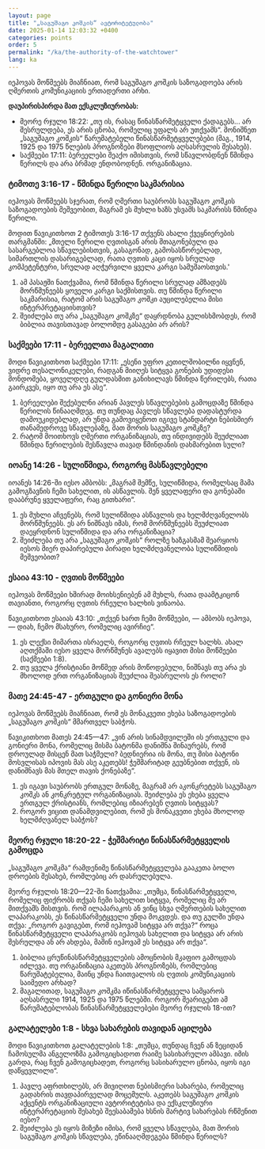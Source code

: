 ```yaml
---
layout: page
title: "„საგუშაგო კოშკის“ ავტორიტეტულობა"
date: 2025-01-14 12:03:32 +0400
categories: points
order: 5
permalink: "/ka/the-authority-of-the-watchtower"
lang: ka
---
```


იეჰოვას მოწმეებს მიაჩნიათ, რომ საგუშაგო კოშკის საზოგადოება არის ღმერთის კომუნიკაციის ერთადერთი არხი.

**დაუპირისპირდა მათ ექსკლუზიურობას:**

- მეორე რჯული 18:22: „თუ ის, რასაც წინასწარმეტყველი ქადაგებს... არ შესრულდება, ეს არის ცნობა, რომელიც უფალს არ უთქვამს“.
  მონიშნეთ „საგუშაგო კოშკის“ წარუმატებელი წინასწარმეტყველებები (მაგ., 1914, 1925 და 1975 წლების პროგნოზები მსოფლიოს
  აღსასრულის შესახებ).
- საქმეები 17:11: ბერეელები შეაქო იმისთვის, რომ სწავლობდნენ წმინდა წერილს და არა ბრმად ენდობოდნენ.
  ორგანიზაცია.

<!--more-->

### ტიმოთე 3:16-17 - წმინდა წერილი საკმარისია

იეჰოვას მოწმეებს სჯერათ, რომ ღმერთი საუბრობს საგუშაგო კოშკის საზოგადოების მეშვეობით, მაგრამ ეს მუხლი ხაზს უსვამს
საკმარისს
წმინდა წერილი.

მოდით წავიკითხოთ 2 ტიმოთეს 3:16-17 თქვენს ახალი ქვეყნიერების თარგმანში: „მთელი წერილი ღვთისგან არის შთაგონებული და
სასარგებლოა
სწავლებისთვის, გასაგონად, გამოსასწორებლად, სიმართლის დასარიგებლად, რათა ღვთის კაცი იყოს
სრულად კომპეტენტური, სრულად აღჭურვილი ყველა კარგი სამუშაოსთვის.'

1. ამ პასაჟში ნათქვამია, რომ წმინდა წერილი სრულად ამზადებს მორწმუნეებს ყოველი კარგი საქმისთვის. თუ წმინდა წერილი
   საკმარისია, რატომ არის
   საგუშაგო კოშკი აუცილებელია მისი ინტერპრეტაციისთვის?
2. შეიძლება თუ არა „საგუშაგო კოშკზე“ დაყრდნობა გულისხმობდეს, რომ ბიბლია თავისთავად ბოლომდე გასაგები არ არის?

### საქმეები 17:11 - ბერეელთა მაგალითი

მოდი წავიკითხოთ საქმეები 17:11: „ესენი უფრო კეთილშობილნი იყვნენ, ვიდრე თესალონიკელები, რადგან მიიღეს სიტყვა
გონების უდიდესი მონდომება, ყოველდღე გულდასმით განიხილავს წმინდა წერილებს, რათა გაირკვეს, იყო თუ არა ეს ასე“.

1. ბერეელები შექებულნი არიან პავლეს სწავლებების გამოცდაზე წმინდა წერილის წინააღმდეგ. თუ თუნდაც პავლეს სწავლება
   დადასტურდა
   დამოუკიდებლად, არ უნდა გამოვიყენოთ იგივე სტანდარტი ნებისმიერ თანამედროვე სწავლებაზე, მათ შორის საგუშაგო კოშკზე?
2. რატომ მოითხოვს ღმერთი ორგანიზაციას, თუ ინდივიდებს შეუძლიათ წმინდა წერილების შესწავლა თავად წმინდანის დახმარებით
   სული?

### იოანე 14:26 - სულიწმიდა, როგორც მასწავლებელი

იოანეს 14:26-ში იესო ამბობს: „მაგრამ შემწე, სულიწმიდა, რომელსაც მამა გამოგზავნის ჩემი სახელით, ის ასწავლის.
შენ ყველაფერი და გონებაში დააბრუნე ყველაფერი, რაც გითხარი“.

1. ეს მუხლი აჩვენებს, რომ სულიწმიდა ასწავლის და ხელმძღვანელობს მორწმუნეებს. ეს არ ნიშნავს იმას, რომ მორწმუნეებს შეუძლიათ
   დაეყრდნონ
   სულიწმიდა და არა ორგანიზაცია?
2. შეიძლება თუ არა „საგუშაგო კოშკის“ როლზე ხაზგასმამ შეარყიოს იესოს მიერ დაპირებული პირადი ხელმძღვანელობა სულიწმიდის
   მეშვეობით?

### ესაია 43:10 - ღვთის მოწმეები

იეჰოვას მოწმეები ხშირად მოიხსენიებენ ამ მუხლს, რათა დაამტკიცონ თავიანთი, როგორც ღვთის რჩეული ხალხის ვინაობა.

წავიკითხოთ ესაიას 43:10: „თქვენ ხართ ჩემი მოწმეები, — ამბობს იეჰოვა, — დიახ, ჩემო მსახურო, რომელიც ავირჩიე“.

1. ეს ლექსი მიმართა ისრაელს, როგორც ღვთის რჩეულ ხალხს. ახალ აღთქმაში იესო ყველა მორწმუნეს ავალებს
   იყავით მისი მოწმეები (საქმეები 1:8).
2. თუ ყველა ქრისტიანი მოწმედ არის მოწოდებული, ნიშნავს თუ არა ეს მხოლოდ ერთ ორგანიზაციას შეუძლია შეასრულოს ეს როლი?

### მათე 24:45-47 - ერთგული და გონიერი მონა

იეჰოვას მოწმეებს მიაჩნიათ, რომ ეს მონაკვეთი ეხება საზოგადოების „საგუშაგო კოშკის“ მმართველ საბჭოს.

წავიკითხოთ მათეს 24:45—47: „ვინ არის სინამდვილეში ის ერთგული და გონიერი მონა, რომელიც მისმა ბატონმა დანიშნა
შინაურებს, რომ დროულად მისცენ მათ საჭმელი? ბედნიერია ის მონა, თუ მისი ბატონი მოსვლისას იპოვის მას ასე აკეთებს!
ჭეშმარიტად გეუბნებით თქვენ, ის დანიშნავს მას მთელ თავის ქონებაზე“.

1. ეს იგავი საუბრობს ერთგულ მონაზე, მაგრამ არ აკონკრეტებს საგუშაგო კოშკს ან კონკრეტულ ორგანიზაციას. შეიძლება ეს
   ეხება ყველა ერთგულ ქრისტიანს, რომლებიც იზიარებენ ღვთის სიტყვას?
2. როგორ ვიცით დანამდვილებით, რომ ეს მონაკვეთი ეხება მხოლოდ ხელმძღვანელ საბჭოს?

### მეორე რჯული 18:20-22 - ჭეშმარიტი წინასწარმეტყველის გამოცდა

„საგუშაგო კოშკმა“ რამდენიმე წინასწარმეტყველება გააკეთა ბოლო დროების შესახებ, რომლებიც არ დასრულებულა.

მეორე რჯულის 18:20—22-ში ნათქვამია: „თუმცა, წინასწარმეტყველი, რომელიც ფიქრობს თქვას ჩემი სახელით სიტყვა, რომელიც მე არ
მითქვამს მისთვის.
რომ ილაპარაკოს ან ვინც სხვა ღმერთების სახელით ლაპარაკობს, ეს წინასწარმეტყველი უნდა მოკვდეს. და თუ გულში უნდა თქვა:
„როგორ
გავიგებთ, რომ იეჰოვამ სიტყვა არ თქვა?“ როცა წინასწარმეტყველი ლაპარაკობს იეჰოვას სახელით და სიტყვა არ არის
შესრულდა ან არ ახდება, მაშინ იეჰოვამ ეს სიტყვა არ თქვა“.

1. ბიბლია ცრუწინასწარმეტყველების ამოცნობის მკაფიო გამოცდას იძლევა. თუ ორგანიზაცია აკეთებს პროგნოზებს, რომლებიც
   წარუმატებელია,
   მაინც უნდა ჩაითვალოს ის ღვთის კომუნიკაციის საიმედო არხად?
2. მაგალითად, საგუშაგო კოშკმა იწინასწარმეტყველა სამყაროს აღსასრული 1914, 1925 და 1975 წლებში. როგორ შეარიგებთ ამ
   წარუმატებლობას
   წინასწარმეტყველებები მეორე რჯულის 18-ით?

### გალატელები 1:8 - სხვა სახარების თავიდან აცილება

მოდი წავიკითხოთ გალატელების 1:8: „თუმცა, თუნდაც ჩვენ ან ზეციდან ჩამოსულმა ანგელოზმა გამოგიცხადოთ რაიმე სასიხარულო
ამბავი.
იმის გარდა, რაც ჩვენ გამოგიცხადეთ, როგორც სასიხარულო ცნობა, იყოს იგი დაწყევლილი“.

1. პავლე აფრთხილებს, არ მივიღოთ ნებისმიერი სახარება, რომელიც გადახრის თავდაპირველად მოცემულს. აკეთებს საგუშაგო კოშკის
   აქცენტს
   ორგანიზაციული ავტორიტეტისა და ექსკლუზიური ინტერპრეტაციის შესახებ შეესაბამება ხსნის მარტივ სახარებას რწმენით
   იესო?
2. შეიძლება ეს იყოს მიზეზი იმისა, რომ ყველა სწავლება, მათ შორის საგუშაგო კოშკის სწავლება, ეწინააღმდეგება წმინდა წერილს?